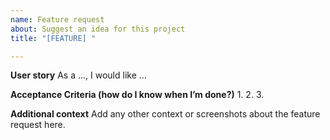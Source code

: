 ```yaml
---
name: Feature request
about: Suggest an idea for this project
title: "[FEATURE] "

---
```


**User story**
As a ..., I would like ...

**Acceptance Criteria (how do I know when I’m done?)** 
1.
2.
3.

**Additional context**
Add any other context or screenshots about the feature request here.
